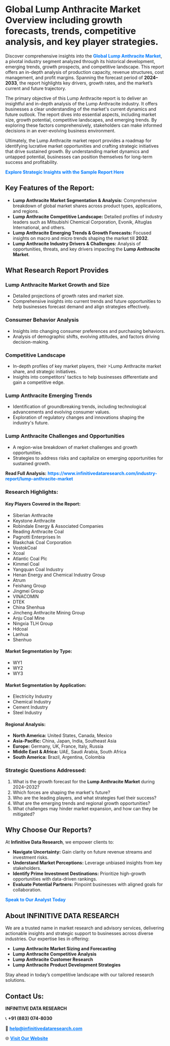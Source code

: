 <h1>Global Lump Anthracite Market Overview including growth forecasts, trends, competitive analysis, and key player strategies.</h1>
<p>
Discover comprehensive insights into the 
<a href="https://www.infinitivedataresearch.com/industry-report/lump-anthracite-market" rel="dofollow" style="color: #007BFF; text-decoration: none;"><strong>Global Lump Anthracite Market</strong></a>, a pivotal industry segment analyzed through its historical development, emerging trends, growth prospects, and competitive landscape. This report offers an in-depth analysis of production capacity, revenue structures, cost management, and profit margins. Spanning the forecast period of <strong>2024–2033</strong>, the report highlights key drivers, growth rates, and the market’s current and future trajectory.
</p>
<p>
The primary objective of this Lump Anthracite report is to deliver an insightful and in-depth analysis of the Lump Anthracite industry. It offers businesses a clear understanding of the market's current dynamics and future outlook. The report dives into essential aspects, including market size, growth potential, competitive landscapes, and emerging trends. By exploring these factors comprehensively, stakeholders can make informed decisions in an ever-evolving business environment.
</p>
<p>
Ultimately, the Lump Anthracite market report provides a roadmap for identifying lucrative market opportunities and crafting strategic initiatives that drive sustained growth. By understanding market dynamics and untapped potential, businesses can position themselves for long-term success and profitability.
</p>
<p>
<a href="https://www.infinitivedataresearch.com/request-sample/reportId=105856" style="color: #007BFF; text-decoration: none;"><strong>Explore Strategic Insights with the Sample Report Here</strong></a>
</p>

<h2>Key Features of the Report:</h2>
<ul>
<li><strong>Lump Anthracite Market Segmentation & Analysis:</strong> Comprehensive breakdown of global market shares across product types, applications, and regions.</li>
<li><strong>Lump Anthracite Competitive Landscape:</strong> Detailed profiles of industry leaders such as Mitsubishi Chemical Corporation, Evonik, Altuglas International, and others.</li>
<li><strong>Lump Anthracite Emerging Trends & Growth Forecasts:</strong> Focused insights on macro and micro trends shaping the market till <strong>2032</strong>.</li>
<li><strong>Lump Anthracite Industry Drivers & Challenges:</strong> Analysis of opportunities, threats, and key drivers impacting the <strong>Lump Anthracite Market</strong>.</li>
</ul>

<h2>What Research Report Provides</h2>
<h3>Lump Anthracite Market Growth and Size</h3>
<ul>
<li>Detailed projections of growth rates and market size.</li>
<li>Comprehensive insights into current trends and future opportunities to help businesses forecast demand and align strategies effectively.</li>
</ul>

<h3>Consumer Behavior Analysis</h3>
<ul>
<li>Insights into changing consumer preferences and purchasing behaviors.</li>
<li>Analysis of demographic shifts, evolving attitudes, and factors driving decision-making.</li>
</ul>

<h3>Competitive Landscape</h3>
<ul>
<li>In-depth profiles of key market players, their >Lump Anthracite market share, and strategic initiatives.</li>
<li>Insights into competitors' tactics to help businesses differentiate and gain a competitive edge.</li>
</ul>

<h3>Lump Anthracite Emerging Trends</h3>
<ul>
<li>Identification of groundbreaking trends, including technological advancements and evolving consumer values.</li>
<li>Exploration of regulatory changes and innovations shaping the industry's future.</li>
</ul>

<h3>Lump Anthracite Challenges and Opportunities</h3>
<ul>
<li>A region-wise breakdown of market challenges and growth opportunities.</li>
<li>Strategies to address risks and capitalize on emerging opportunities for sustained growth.</li>
</ul>
<p><strong>Read Full Analysis:</strong> <a href="https://www.infinitivedataresearch.com/industry-report/lump-anthracite-market" rel="dofollow" style="color: #007BFF; text-decoration: none;"><strong>https://www.infinitivedataresearch.com/industry-report/lump-anthracite-market</strong></a></p>
<h3>Research Highlights:</h3>
<h4>Key Players Covered in the Report:</h4>
<ul><li>Siberian Anthracite</li><li>Keystone Anthracite</li><li>Robindale Energy &amp; Associated Companies</li><li>Reading Anthracite Coal</li><li>Pagnotti Enterprises In</li><li>Blaskchak Coal Corporation</li><li>VostokCoal</li><li>Xcoal</li><li>Atlantic Coal Plc</li><li>Kimmel Coal</li><li>Yangquan Coal Industry</li><li>Henan Energy and Chemical Industry Group</li><li>Atrum</li><li>Feishang Group</li><li>Jingmei Group</li><li>VINACOMIN</li><li>DTEK</li><li>China Shenhua</li><li>Jincheng Anthracite Mining Group</li><li>Anju Coal Mine</li><li>Ningxia TLH Group</li><li>Hdcoal</li><li>Lanhua</li><li>Shenhuo</li></ul>
<h4>Market Segmentation by Type:</h4>
<ul><li>WY1</li><li>WY2</li><li>WY3</li></ul>
<h4>Market Segmentation by Application:</h4>
<ul><li>Electricity Industry</li><li>Chemical Industry</li><li>Cement Industry</li><li>Steel Industry</li></ul>

<h4>Regional Analysis:</h4>
<ul>
<li><strong>North America:</strong> United States, Canada, Mexico</li>
<li><strong>Asia-Pacific:</strong> China, Japan, India, Southeast Asia</li>
<li><strong>Europe:</strong> Germany, UK, France, Italy, Russia</li>
<li><strong>Middle East & Africa:</strong> UAE, Saudi Arabia, South Africa</li>
<li><strong>South America:</strong> Brazil, Argentina, Colombia</li>
</ul>

<h3>Strategic Questions Addressed:</h3>
<ol>
<li>What is the growth forecast for the <strong>Lump Anthracite Market</strong> during 2024–2032?</li>
<li>Which forces are shaping the market's future?</li>
<li>Who are the leading players, and what strategies fuel their success?</li>
<li>What are the emerging trends and regional growth opportunities?</li>
<li>What challenges may hinder market expansion, and how can they be mitigated?</li>
</ol>

<h2>Why Choose Our Reports?</h2>
<p>At <strong>Infinitive Data Research</strong>, we empower clients to:</p>
<ul>
<li><strong>Navigate Uncertainty:</strong> Gain clarity on future revenue streams and investment risks.</li>
<li><strong>Understand Market Perceptions:</strong> Leverage unbiased insights from key stakeholders.</li>
<li><strong>Identify Prime Investment Destinations:</strong> Prioritize high-growth opportunities with data-driven rankings.</li>
<li><strong>Evaluate Potential Partners:</strong> Pinpoint businesses with aligned goals for collaboration.</li>
</ul>
<p><a href="https://www.infinitivedataresearch.com/industry-report/lump-anthracite-market" rel="dofollow" style="color: #007BFF; text-decoration: none;"><strong>Speak to Our Analyst Today</strong></a></p>

<h2>About INFINITIVE DATA RESEARCH</h2>
<p>We are a trusted name in market research and advisory services, delivering actionable insights and strategic support to businesses across diverse industries. Our expertise lies in offering:</p>
<ul>
<li><strong>Lump Anthracite Market Sizing and Forecasting</strong></li>
<li><strong>Lump Anthracite Competitive Analysis</strong></li>
<li><strong>Lump Anthracite Customer Research</strong></li>
<li><strong>Lump Anthracite Product Development Strategies</strong></li>
</ul>
<p>Stay ahead in today’s competitive landscape with our tailored research solutions.</p>

<h2>Contact Us:</h2>
<p><strong>INFINITIVE DATA RESEARCH</strong></p>
<p>📞 <strong>+91 (883) 074-8030</strong></p>
<p>📧 <strong><a href="mailto:help@infinitivedataresearch.com" style="color: #007BFF;">help@infinitivedataresearch.com</a></strong></p>
<p>🌐 <strong><a href="https://www.infinitivedataresearch.com" rel="dofollow" style="color: #007BFF;">Visit Our Website</a></strong></p>